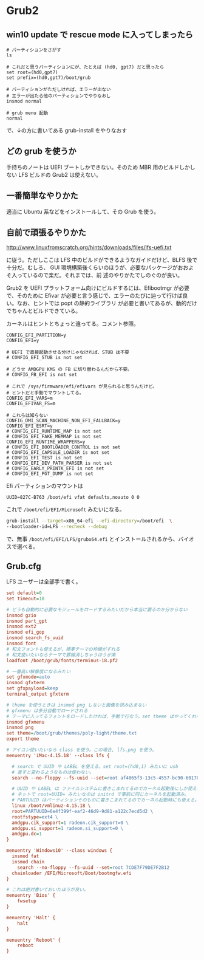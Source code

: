 # Grub2

## win10 update で rescue mode に入ってしまったら

```
# パーティションをさがす
ls

# これだと思うパーティションにが、たとえば (hd0, gpt7) だと思ったら
set root=(hd0,gpt7)
set prefix=(hd0,gpt7)/boot/grub

# パーティションがただしければ、エラーが出ない
# エラーが出たら他のパーティションでやりなおし
insmod normal

# grub menu 起動
normal
```

で、↓の方に書いてある grub-install をやりなおす

## どの grub を使うか

手持ちのノートは UEFI ブートしかできない。そのため MBR 用のビルドしかしない LFS ビルドの
Grub2 は使えない。

## 一番簡単なやりかた

適当に Ubuntu 系などをインストールして、その Grub を使う。

## 自前で頑張るやりかた

http://www.linuxfromscratch.org/hints/downloads/files/lfs-uefi.txt

に従う。ただしここは LFS 中のビルドができるようなガイドだけど、BLFS 後で十分だ。むしろ、
GUI 環境構築後くらいのほうが、必要なパッケージがおおよそ入っているので楽だ。それまでは、前
述のやりかたでしのぐのが良い。

Grub2 を UEFI プラットフォーム向けにビルドするには、Efibootmgr が必要で、そのために Efivar
が必要と言う感じで、エラーのたびに辿って行けば良い。なお、ヒントでは popt の静的ライブラリ
が必要と書いてあるが、動的だけでちゃんとビルドできている。

カーネルはヒントとちょっと違ってる。コメント参照。

```kernel
CONFIG_EFI_PARTITION=y
CONFIG_EFI=y

# UEFI で直接起動させる分けじゃなければ、STUB は不要
# CONFIG_EFI_STUB is not set

# どうせ AMDGPU KMS の FB に切り替わるんだから不要。
# CONFIG_FB_EFI is not set

# これで /sys/firmware/efi/efivars が見られると思うんだけど。
# ヒントだと手動でマウントしてる。
CONFIG_EFI_VARS=m
CONFIG_EFIVAR_FS=m

# これらは知らない
CONFIG_DMI_SCAN_MACHINE_NON_EFI_FALLBACK=y
CONFIG_EFI_ESRT=y
# CONFIG_EFI_RUNTIME_MAP is not set
# CONFIG_EFI_FAKE_MEMMAP is not set
CONFIG_EFI_RUNTIME_WRAPPERS=y
# CONFIG_EFI_BOOTLOADER_CONTROL is not set
# CONFIG_EFI_CAPSULE_LOADER is not set
# CONFIG_EFI_TEST is not set
# CONFIG_EFI_DEV_PATH_PARSER is not set
# CONFIG_EARLY_PRINTK_EFI is not set
# CONFIG_EFI_PGT_DUMP is not set
```

Efi パーティションのマウントは 

```fstab
UUID=827C-B763 /boot/efi vfat defaults,noauto 0 0
```

これで ``/boot/efi/EFI/Microsoft`` みたいになる。

```sh
grub-install --target=x86_64-efi --efi-directory=/boot/efi  \
--bootloader-id=LFS --recheck --debug
```

で、無事 ``/boot/efi/EFI/LFS/grubx64.efi`` とインストールされるから、バイオスで選べる。

## Grub.cfg

LFS ユーザーは全部手で書く。

```grub.cfg
set default=0
set timeout=10

# どうも自動的に必要なモジュールをロードするみたいだから本当に要るのか分からない
insmod gzio
insmod part_gpt
insmod ext2
insmod efi_gop
insmod search_fs_uuid
insmod font
# 和文フォントも使えるが、標準テーマの枠線がずれる
# 和文使いたいならテーマで罫線消しちゃうほうが楽
loadfont /boot/grub/fonts/terminus-18.pf2

# 一番高い解像度になるみたい
set gfxmode=auto
insmod gfxterm
set gfxpayload=keep
terminal_output gfxterm

# theme を使うときは insmod png しないと画像を読み込まない
# gfxmenu は多分自動でロードされる
# テーマに入ってるフォントをロードしたければ、手動で行なう。set theme はやってくれない。
insmod gfxmenu
insmod png
set theme=/boot/grub/themes/poly-light/theme.txt
export theme

# アイコン使いたいなら class を使う。この場合, lfs.png を使う。
menuentry 'iMac-4.15.18' --class lfs {

  # search で UUID や LABEL を使える。set root=(hd0,1) みたいに usb
  # 差すと変わるようなものは使わない。
  search --no-floppy --fs-uuid --set=root af4065f3-13c5-4557-bc90-60178349eed7

  # UUID や LABEL は ファイルシステムに書きこまれてるのでカーネル起動後にしか使えない。
  # ネットで root=UUID= みたいなのは initrd で事前に同じカーネルを起動済み。
  # PARTUUID はパーティションそのものに書きこまれてるのでカーネル起動時にも使える。
  linux /boot/vmlinuz-4.15.18 \
  root=PARTUUID=6e4f399f-eaf2-46d9-9d81-a122c7ecd5d2 \
  rootfstype=ext4 \
  amdgpu.cik_support=1 radeon.cik_support=0 \
  amdgpu.si_support=1 radeon.si_support=0 \
  amdgpu.dc=1
}

menuentry 'Windows10' --class windows {
  insmod fat	
  insmod chain
	search --no-floppy --fs-uuid --set=root 7CDE7F79DE7F2B12
  chainloader /EFI/Microsoft/Boot/bootmgfw.efi
}

# これは絶対書いておいたほうが良い。
menuentry 'Bios' {
	fwsetup
}

menuentry 'Halt' {
	halt
}

menuentry 'Reboot' {
	reboot
}
```   


<!-- vim: set tw=90 filetype=markdown : -->

